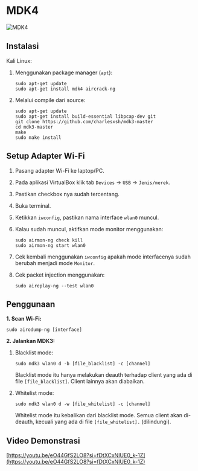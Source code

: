 # MDK4

![MDK4](https://github.com/fixploit03/Pentest-WiFi/blob/main/tools/mdk3/img/mdk3_4.jpg)

## Instalasi

Kali Linux:

1. Menggunakan package manager (`apt`):

   ```
   sudo apt-get update
   sudo apt-get install mdk4 aircrack-ng
   ```

2. Melalui compile dari source:
   
   ```
   sudo apt-get update
   sudo apt-get install build-essential libpcap-dev git
   git clone https://github.com/charlesxsh/mdk3-master
   cd mdk3-master
   make
   sudo make install
   ```

## Setup Adapter Wi-Fi

1. Pasang adapter Wi-Fi ke laptop/PC.
2. Pada aplikasi VirtualBox klik tab `Devices` -> `USB` -> `Jenis/merek`.
3. Pastikan checkbox nya sudah tercentang.
4. Buka terminal.
5. Ketikkan `iwconfig`, pastikan nama interface `wlan0` muncul.
6. Kalau sudah muncul, aktifkan mode monitor menggunakan:

   ```
   sudo airmon-ng check kill
   sudo airmon-ng start wlan0
   ```
7. Cek kembali menggunakan `iwconfig` apakah mode interfacenya sudah berubah menjadi mode `Monitor`.
8. Cek packet injection menggunakan:

   ```
   sudo aireplay-ng --test wlan0
   ```
   
## Penggunaan

**1. Scan Wi-Fi:**

```
sudo airodump-ng [interface]
```

**2. Jalankan MDK3:**

   1. Blacklist mode:

      ```
      sudo mdk3 wlan0 d -b [file_blacklist] -c [channel]
      ```

      Blacklist mode itu hanya melakukan deauth terhadap client yang ada di file `[file_blacklist]`. Client lainnya akan diabaikan.
   2. Whitelist mode:

      ```
      sudo mdk3 wlan0 d -w [file_whitelist] -c [channel]
      ```

      Whitelist mode itu kebalikan dari blacklist mode. Semua client akan di-deauth, kecuali yang ada di file `[file_whitelist].` (dilindungi).

## Video Demonstrasi

[https://youtu.be/eO44GfS2LO8?si=fDtXCxNIUE0_k-1Z](https://youtu.be/eO44GfS2LO8?si=fDtXCxNIUE0_k-1Z)
